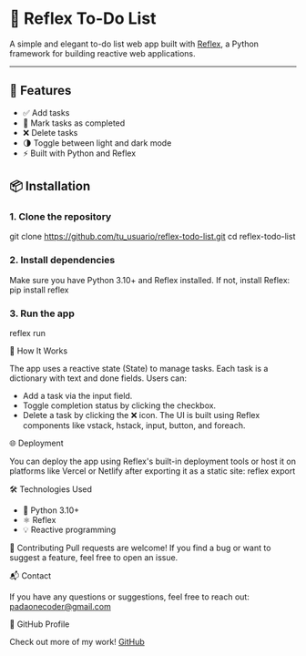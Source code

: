 # 📝 Reflex To-Do List

A simple and elegant to-do list web app built with [Reflex](https://reflex.dev), a Python framework for building reactive web applications.

---

## 🚀 Features

- ✅ Add tasks  
- 🔄 Mark tasks as completed  
- ❌ Delete tasks  
- 🌗 Toggle between light and dark mode  
- ⚡ Built with Python and Reflex


## 📦 Installation

### 1. Clone the repository
git clone https://github.com/tu_usuario/reflex-todo-list.git
cd reflex-todo-list

### 2. Install dependencies
Make sure you have Python 3.10+ and Reflex installed. If not, install Reflex:
pip install reflex

### 3. Run the app
reflex run


🧠 How It Works

The app uses a reactive state (State) to manage tasks. Each task is a dictionary with text and done fields. Users can:
- Add a task via the input field.
- Toggle completion status by clicking the checkbox.
- Delete a task by clicking the ❌ icon.
The UI is built using Reflex components like vstack, hstack, input, button, and foreach.




🌐 Deployment

You can deploy the app using Reflex's built-in deployment tools or host it on platforms like Vercel or Netlify after exporting it as a static site:
reflex export

🛠 Technologies Used

- 🐍 Python 3.10+
- ⚛️ Reflex
- 💡 Reactive programming

🤝 Contributing
Pull requests are welcome! If you find a bug or want to suggest a feature, feel free to open an issue.



📬 Contact

If you have any questions or suggestions, feel free to reach out: [padaonecoder@gmail.com](mailto:padaonecoder@gmail.com)

🐙 GitHub Profile

Check out more of my work! [GitHub](https://github.com/padaonecoder)

